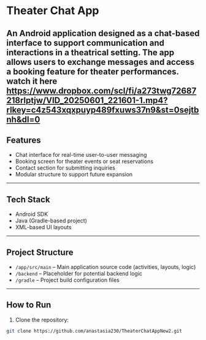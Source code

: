 # Theater Chat App

An Android application designed as a chat-based interface to support communication and interactions in a theatrical setting. The app allows users to exchange messages and access a booking feature for theater performances.
watch it here https://www.dropbox.com/scl/fi/a273twg72687218rlptjw/VID_20250601_221601-1.mp4?rlkey=c4z543xqxpuyp489fxuws37n9&st=0sejtbnh&dl=0
---

## Features
- Chat interface for real-time user-to-user messaging
- Booking screen for theater events or seat reservations
- Contact section for submitting inquiries
- Modular structure to support future expansion

---

## Tech Stack
- Android SDK
- Java (Gradle-based project)
- XML-based UI layouts

---

## Project Structure
- `/app/src/main` – Main application source code (activities, layouts, logic)
- `/backend` – Placeholder for potential backend logic
- `/gradle` – Project build configuration files

---

## How to Run
1. Clone the repository:
```bash
git clone https://github.com/anastasia230/TheaterChatAppNew2.git
